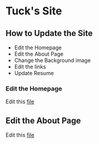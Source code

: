 # Tuck's Site

## How to Update the Site

* Edit the Homepage
* Edit the About Page
* Change the Background image
* Edit the links
* Update Resume

### Edit the Homepage

Edit this [file](https://github.com/Tuckpiece/tuckpiece.github.io/edit/master/_posts/2016-01-03-homepage.md)


## Edit the About Page

Edit this [file](https://github.com/Tuckpiece/tuckpiece.github.io/edit/master/pages/about.md)